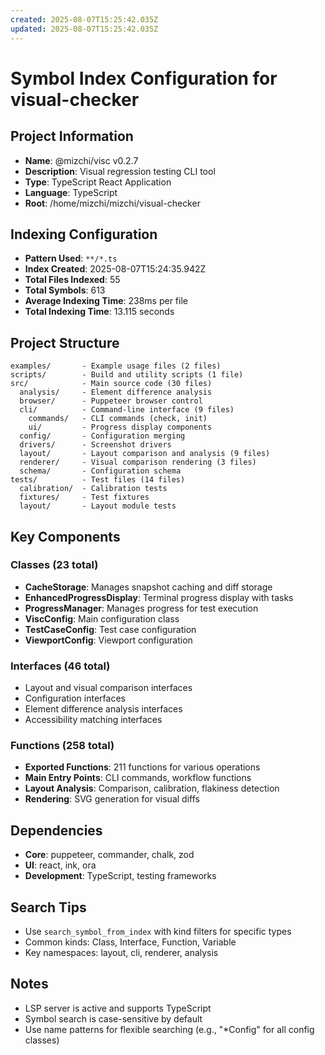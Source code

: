 ```yaml
---
created: 2025-08-07T15:25:42.035Z
updated: 2025-08-07T15:25:42.035Z
---
```


# Symbol Index Configuration for visual-checker

## Project Information
- **Name**: @mizchi/visc v0.2.7
- **Description**: Visual regression testing CLI tool
- **Type**: TypeScript React Application
- **Language**: TypeScript
- **Root**: /home/mizchi/mizchi/visual-checker

## Indexing Configuration
- **Pattern Used**: `**/*.ts`
- **Index Created**: 2025-08-07T15:24:35.942Z
- **Total Files Indexed**: 55
- **Total Symbols**: 613
- **Average Indexing Time**: 238ms per file
- **Total Indexing Time**: 13.115 seconds

## Project Structure
```
examples/       - Example usage files (2 files)
scripts/        - Build and utility scripts (1 file)
src/            - Main source code (30 files)
  analysis/     - Element difference analysis
  browser/      - Puppeteer browser control
  cli/          - Command-line interface (9 files)
    commands/   - CLI commands (check, init)
    ui/         - Progress display components
  config/       - Configuration merging
  drivers/      - Screenshot drivers
  layout/       - Layout comparison and analysis (9 files)
  renderer/     - Visual comparison rendering (3 files)
  schema/       - Configuration schema
tests/          - Test files (14 files)
  calibration/  - Calibration tests
  fixtures/     - Test fixtures
  layout/       - Layout module tests
```

## Key Components

### Classes (23 total)
- **CacheStorage**: Manages snapshot caching and diff storage
- **EnhancedProgressDisplay**: Terminal progress display with tasks
- **ProgressManager**: Manages progress for test execution
- **ViscConfig**: Main configuration class
- **TestCaseConfig**: Test case configuration
- **ViewportConfig**: Viewport configuration

### Interfaces (46 total)
- Layout and visual comparison interfaces
- Configuration interfaces
- Element difference analysis interfaces
- Accessibility matching interfaces

### Functions (258 total)
- **Exported Functions**: 211 functions for various operations
- **Main Entry Points**: CLI commands, workflow functions
- **Layout Analysis**: Comparison, calibration, flakiness detection
- **Rendering**: SVG generation for visual diffs

## Dependencies
- **Core**: puppeteer, commander, chalk, zod
- **UI**: react, ink, ora
- **Development**: TypeScript, testing frameworks

## Search Tips
- Use `search_symbol_from_index` with kind filters for specific types
- Common kinds: Class, Interface, Function, Variable
- Key namespaces: layout, cli, renderer, analysis

## Notes
- LSP server is active and supports TypeScript
- Symbol search is case-sensitive by default
- Use name patterns for flexible searching (e.g., "*Config" for all config classes)